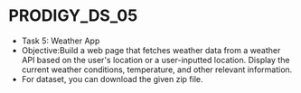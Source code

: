 # PRODIGY_DS_05
* Task 5: Weather App
* Objective:Build a web page that fetches weather data from a weather API based on the user's location or a user-inputted location. Display the current weather conditions, temperature, and other relevant information.
* For dataset, you can download the given zip file.

  
